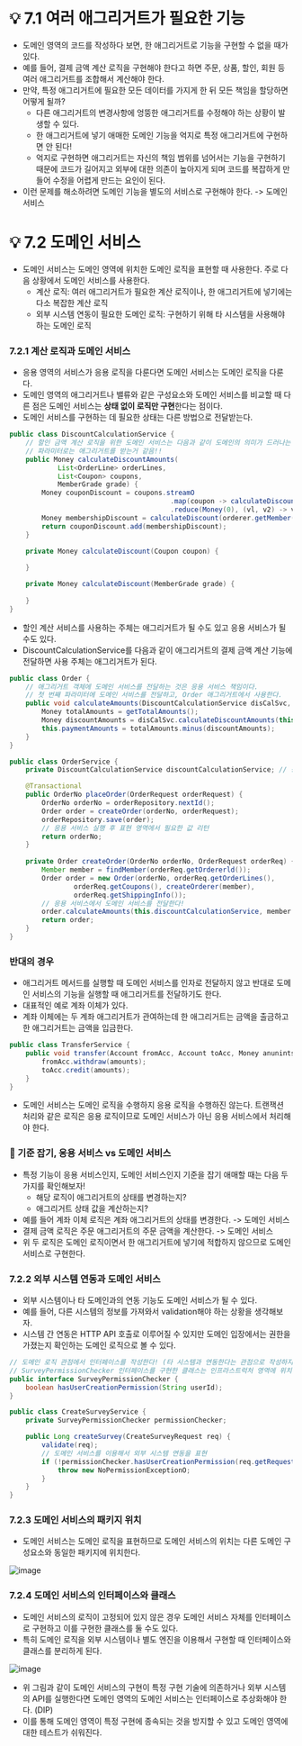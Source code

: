 # 💡 7.1 여러 애그리거트가 필요한 기능

- 도메인 영역의 코드를 작성하다 보면, 한 애그리거트로 기능을 구현할 수 없을 때가 있다.
- 예를 들어, 결제 금액 계산 로직을 구현해야 한다고 하면 주문, 상품, 할인, 회원 등 여러 애그리거트를 조합해서 계산해야 한다.
- 만약, 특정 애그리거트에 필요한 모든 데이터를 가지게 한 뒤 모든 책임을 할당하면 어떻게 될까?
  - 다른 애그리거트의 변경사항에 엉뚱한 애그리거트를 수정해야 하는 상황이 발생할 수 있다.
  - 한 애그리거트에 넣기 애매한 도메인 기능을 억지로 특정 애그리거트에 구현하면 안 된다!
  - 억지로 구현하면 애그리거트는 자신의 책임 범위를 넘어서는 기능을 구현하기 때문에 코드가 길어지고 외부에 대한 의존이 높아지게 되며 코드를 복잡하게 만들어 수정을 어렵게 만드는 요인이 된다.
- 이런 문제를 해소하려면 도메인 기능을 별도의 서비스로 구현해야 한다. -> 도메인 서비스

# 💡 7.2 도메인 서비스

- 도메인 서비스는 도메인 영역에 위치한 도메인 로직을 표현할 때 사용한다. 주로 다음 상황에서 도메인 서비스를 사용한다.
  - 계산 로직: 여러 애그리거트가 필요한 계산 로직이나, 한 애그리거트에 넣기에는 다소 복잡한 계산 로직
  - 외부 시스템 연동이 필요한 도메인 로직: 구현하기 위해 타 시스템을 사용해야 하는 도메인 로직
 
### 7.2.1 계산 로직과 도메인 서비스

- 응용 영역의 서비스가 응용 로직을 다룬다면 도메인 서비스는 도메인 로직을 다룬다.
- 도메인 영역의 애그리거트나 밸류와 같은 구성요소와 도메인 서비스를 비교할 때 다른 점은 도메인 서비스는 **상태 없이 로직만 구현**한다는 점이다.
- 도메인 서비스를 구현하는 데 필요한 상태는 다른 방법으로 전달받는다.

```java
public class DiscountCalculationService {
    // 할인 금액 계산 로직을 위한 도메인 서비스는 다음과 같이 도메인의 의미가 드러나는 용어를 타입과 메서드 이름으로 갖는다.
    // 파라미터로는 애그리거트를 받는거 같음!!
    public Money calculateDiscountAmounts(
            List<OrderLine> orderLines,
            List<Coupon> coupons,
            MemberGrade grade) {
        Money couponDiscount = coupons.streamO
                                        .map(coupon -> calculateDiscount(coupon))
                                        .reduce(Money(0), (vl, v2) -> vl.add(v2));
        Money membershipDiscount = calculateDiscount(orderer.getMember().getGrade());
        return couponDiscount.add(membershipDiscount);
    }

    private Money calculateDiscount(Coupon coupon) {
        
    }

    private Money calculateDiscount(MemberGrade grade) {
        
    }
}
```

- 할인 계산 서비스를 사용하는 주체는 애그리거트가 될 수도 있고 응용 서비스가 될 수도 있다.
- DiscountCalculationService를 다음과 같이 애그리거트의 결제 금액 계산 기능에 전달하면 사용 주체는 애그리거트가 된다.

```java
public class Order {
    // 애그리거트 객체에 도메인 서비스를 전달하는 것은 응용 서비스 책임이다.
    // 첫 번째 파라미터에 도메인 서비스를 전달하고, Order 애그리거트에서 사용한다.
    public void calculateAmounts(DiscountCalculationService disCalSvc, MemberGrade grade) {
        Money totalAmounts = getTotalAmounts();
        Money discountAmounts = disCalSvc.calculateDiscountAmounts(this.orderLines, this.coupons, grade);
        this.paymentAmounts = totalAmounts.minus(discountAmounts);
    }
}
```

```java
public class OrderService {
    private DiscountCalculationService discountCalculationService; // 응용 서비스에서 도메인 서비스를 필드로 가지고 있는다.

    @Transactional
    public OrderNo placeOrder(OrderRequest orderRequest) {
        OrderNo orderNo = orderRepository.nextId();
        Order order = createOrder(orderNo, orderRequest);
        orderRepository.save(order);
        // 응용 서비스 실행 후 표현 영역에서 필요한 값 리턴
        return orderNo;
    }
    
    private Order createOrder(OrderNo orderNo, OrderRequest orderReq) {
        Member member = findMember(orderReq.getOrdererld());
        Order order = new Order(orderNo, orderReq.getOrderLines(),
                orderReq.getCoupons(), createOrderer(member),
                orderReq.getShippingInfo());
        // 응용 서비스에서 도메인 서비스를 전달한다!
        order.calculateAmounts(this.discountCalculationService, member.getGrade());
        return order;
    }
}
```

### 반대의 경우

- 애그리거트 메서드를 실행할 때 도메인 서비스를 인자로 전달하지 않고 반대로 도메인 서비스의 기능을 실행할 때 애그리거트를 전달하기도 한다.
- 대표적인 예로 계좌 이체가 있다.
- 계좌 이체에는 두 계좌 애그리거트가 관여하는데 한 애그리거트는 금액을 출금하고 한 애그리거트는 금액을 입금한다.

```java
public class TransferService {
    public void transfer(Account fromAcc, Account toAcc, Money anunints) {
        fromAcc.withdraw(amounts);
        toAcc.credit(amounts);
    }
}
```

- 도메인 서비스는 도메인 로직을 수행하지 응용 로직을 수행하진 않는다. 트랜잭션 처리와 같은 로직은 응용 로직이므로 도메인 서비스가 아닌 응용 서비스에서 처리해야 한다.

### 📌 기준 잡기, 응용 서비스 vs 도메인 서비스

- 특정 기능이 응용 서비스인지, 도메인 서비스인지 기준을 잡기 애매할 때는 다음 두 가지를 확인해보자!
  - 해당 로직이 애그리거트의 상태를 변경하는지?
  - 애그리거트 상태 값을 계산하는지?
- 예를 들어 계좌 이체 로직은 계좌 애그리거트의 상태를 변경한다. -> 도메인 서비스
- 결제 금액 로직은 주문 애그리거트의 주문 금액을 계산한다. -> 도메인 서비스
- 위 두 로직은 도메인 로직이면서 한 애그리거트에 넣기에 적합하지 않으므로 도메인 서비스로 구현한다.

### 7.2.2 외부 시스템 연동과 도메인 서비스

- 외부 시스템이나 타 도메인과의 연동 기능도 도메인 서비스가 될 수 있다.
- 예를 들어, 다른 시스템의 정보를 가져와서 validation해야 하는 상황을 생각해보자.
- 시스템 간 연동은 HTTP API 호출로 이루어질 수 있지만 도메인 입장에서는 권한을 가졌는지 확인하는 도메인 로직으로 볼 수 있다.

```java
// 도메인 로직 관점에서 인터페이스를 작성한다! (타 시스템과 연동한다는 관점으로 작성하지 않았다.)
// SurveyPermissionChecker 인터페이스를 구현한 클래스는 인프라스트럭처 영역에 위치해 연동을 포함한 권한 검사 기능을 구현한다. (DIP)
public interface SurveyPermissionChecker {
    boolean hasUserCreationPermission(String userId);
}
```

```java
public class CreateSurveyService {
    private SurveyPermissionChecker permissionChecker;

    public Long createSurvey(CreateSurveyRequest req) {
        validate(req);
        // 도메인 서비스를 이용해서 외부 시스템 연동을 표현
        if (!permissionChecker.hasUserCreationPermission(req.getRequestorIdO)) {
            throw new NoPermissionExceptionO;
        }
    }
}
```

### 7.2.3 도메인 서비스의 패키지 위치

- 도메인 서비스는 도메인 로직을 표현하므로 도메인 서비스의 위치는 다른 도메인 구성요소와 동일한 패키지에 위치한다.

![image](https://github.com/user-attachments/assets/7bd7c2f8-9dad-4fb7-8dcc-7565fb78da86)

### 7.2.4 도메인 서비스의 인터페이스와 클래스

- 도메인 서비스의 로직이 고정되어 있지 않은 경우 도메인 서비스 자체를 인터페이스로 구현하고 이를 구현한 클래스를 둘 수도 있다.
- 특히 도메인 로직을 외부 시스템이나 별도 엔진을 이용해서 구현할 때 인터페이스와 클래스를 분리하게 된다.

![image](https://github.com/user-attachments/assets/0d690829-1018-4647-b2c4-9c579417e1e1)

- 위 그림과 같이 도메인 서비스의 구현이 특정 구현 기술에 의존하거나 외부 시스템의 API를 실행한다면 도메인 영역의 도메인 서비스는 인터페이스로 추상화해야 한다. (DIP)
- 이를 통해 도메인 영역이 특정 구현에 종속되는 것을 방지할 수 있고 도메인 영역에 대한 테스트가 쉬워진다.

